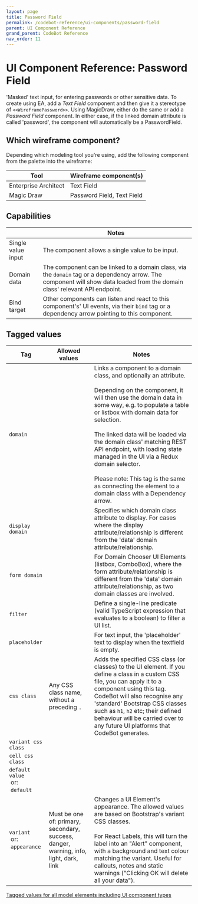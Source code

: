 ```yaml
---
layout: page
title: Password Field
permalink: /codebot-reference/ui-components/password-field
parent: UI Component Reference
grand_parent: CodeBot Reference
nav_order: 11
---
```


# UI Component Reference: Password Field

'Masked' text input, for entering passwords or other sensitive data. To create using EA, add a *Text Field* component and then give it a stereotype of `<<WireframePassword>>`. Using MagicDraw, either do the same or add a *Password Field* component. In either case, if the linked domain attribute is called 'password', the component will automatically be a PasswordField.

## Which wireframe component?

Depending which modeling tool you're using, add the following component from the palette into the wireframe:

| Tool    |  Wireframe component(s) |
| ------- |  ---------------------- |
| Enterprise Architect | Text Field |
| Magic Draw | Password Field, Text Field |


## Capabilities

|        |  Notes               |
| ------ |  ------------------- |
| Single value input | The component allows a single value to be input. |
| Domain data | The component can be linked to a domain class, via the `domain` tag or a dependency arrow. The component will show data loaded from the domain class' relevant API endpoint. |
| Bind target | Other components can listen and react to this component's' UI events, via their `bind` tag or a dependency arrow pointing to this component. |


## Tagged values

| Tag      | Allowed values | Notes               |
| -------- | -------------- | ------------------- |
| `domain`  |  | Links a component to a domain class, and optionally an attribute.<br><br>Depending on the component, it will then use the domain data in some way, e.g. to populate a table or listbox with domain data for selection.<br><br>The linked data will be loaded via the domain class' matching REST API endpoint, with loading state managed in the UI via a Redux domain selector.<br><br>Please note: This tag is the same as connecting the element to a domain class with a Dependency arrow. |
| `display domain`  |  | Specifies which domain class attribute to display.  For cases where the display attribute/relationship is different from the 'data' domain attribute/relationship. |
| `form domain`  |  | For Domain Chooser UI Elements (listbox, ComboBox), where the form attribute/relationship is different from the 'data' domain attribute/relationship, as two domain classes are involved. |
| `filter`  |  | Define a single-line predicate (valid TypeScript expression that evaluates to a boolean) to filter a UI list. |
| `placeholder`  |  | For text input, the 'placeholder' text to display when the textfield is empty. |
| `css class`  | Any CSS class name, without a preceding `.` | Adds the specified CSS class (or classes) to the UI element. If you define a class in a custom CSS file, you can apply it to a component using this tag. CodeBot will also recognise any 'standard' Bootstrap CSS classes such as `h1`, `h2` etc; their defined behaviour will be carried over to any future UI platforms that CodeBot generates. |
| `variant css class`  |  |  |
| `cell css class`  |  |  |
| `default value`<br>&nbsp;or:<br>&nbsp;`default`  |  |  |
| `variant`<br>&nbsp;or:<br>&nbsp;`appearance`  | Must be one of: primary, secondary, success, danger, warning, info, light, dark, link | Changes a UI Element's appearance. The allowed values are based on Bootstrap's variant CSS classes.<br><br>For React Labels, this will turn the label into an "Alert" component, with a background and text colour matching the variant. Useful for callouts, notes and static warnings ("Clicking OK will delete all your data"). |

[Tagged values for all model elements including UI component types](../tagged-values)

